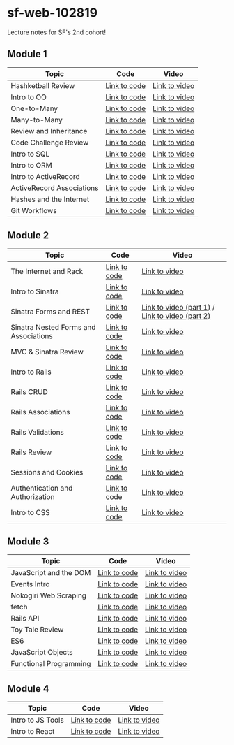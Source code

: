 # sf-web-102819

Lecture notes for SF's 2nd cohort!

## Module 1

| Topic            | Code                | Video                |
| -----            | ----                | -----                |
| Hashketball Review      | [Link to code](https://github.com/learn-co-students/sf-web-102819/tree/master/01-hashketball-review) | [Link to video](https://youtu.be/6CAr3pyDEX4) |
| Intro to OO | [Link to code](https://github.com/learn-co-students/sf-web-102819/tree/master/02-intro-oo) | [Link to video](https://youtu.be/vtDczcZZzek) |
| One-to-Many | [Link to code](https://github.com/learn-co-students/sf-web-102819/tree/master/03-one-to-many) | [Link to video](https://youtu.be/cK7SCT-4vFc) |
| Many-to-Many | [Link to code](https://github.com/learn-co-students/sf-web-102819/tree/master/04-many-to-many) | [Link to video](https://youtu.be/dVirpskEYq4) |
| Review and Inheritance | [Link to code](https://github.com/learn-co-students/sf-web-102819/tree/master/05-intro-inheritance-oo-my-pets) | [Link to video](https://youtu.be/ACzv9-XNlQ0) |
| Code Challenge Review | [Link to code](https://github.com/learn-co-students/sf-web-102819/tree/master/06-cc-review) | [Link to video](https://youtu.be/s52oCsqsOIk) |
| Intro to SQL | [Link to code](https://github.com/learn-co-students/sf-web-102819/tree/master/07-intro-sql) | [Link to video](https://youtu.be/Yfb_Ut-uD_A) |
| Intro to ORM | [Link to code](https://github.com/learn-co-students/sf-web-102819/tree/master/08-intro-orms) | [Link to video](https://youtu.be/5361y5YoEig) |
| Intro to ActiveRecord | [Link to code](https://github.com/learn-co-students/sf-web-102819/tree/master/09-active-record-intro) | [Link to video](https://youtu.be/Hx7-VrXoS24) |
| ActiveRecord Associations | [Link to code](https://github.com/learn-co-students/sf-web-102819/tree/master/10-active-record-associations) | [Link to video](https://youtu.be/bM3o4itkWzQ) |
| Hashes and the Internet | [Link to code](https://github.com/learn-co-students/sf-web-102819/tree/master/11-hashes-and-the-internet) | [Link to video](https://youtu.be/5GoiwZ0UgCk) |
| Git Workflows | [Link to code](https://github.com/learn-co-students/sf-web-102819/tree/master/12-git-workflows) | [Link to video](https://youtu.be/bPdwGhm56LI) |

## Module 2

| Topic            | Code                | Video                |
| -----            | ----                | -----                |
| The Internet and Rack | [Link to code](https://github.com/learn-co-students/sf-web-102819/tree/master/13-rack) | [Link to video](https://youtu.be/YxBJYTV9B8w) |
| Intro to Sinatra | [Link to code](https://github.com/learn-co-students/sf-web-102819/tree/master/14-intro-sinatra-mvc) | [Link to video](https://youtu.be/5Y9r3oPjBH0) |
| Sinatra Forms and REST | [Link to code](https://github.com/learn-co-students/sf-web-102819/tree/master/15-sinatra-forms-and-rest) | [Link to video (part 1)](https://youtu.be/pKghoUtpgHU) / [Link to video (part 2)](https://youtu.be/pu2F3w-qVjw) |
| Sinatra Nested Forms and Associations | [Link to code](https://github.com/learn-co-students/sf-web-102819/tree/master/16-sinatra-forms-and-associated-objects) | [Link to video](https://youtu.be/Czq27b7XviU) |
| MVC & Sinatra Review | [Link to code](https://github.com/learn-co-students/sf-web-102819/tree/master/17-sinatra-html-and-css) | [Link to video](https://youtu.be/ub-ZzcPlrKs) |
| Intro to Rails | [Link to code](https://github.com/learn-co-students/sf-web-102819/tree/master/18-intro-rails) | [Link to video](https://youtu.be/pBTGQ5b5d1k) |
| Rails CRUD | [Link to code](https://github.com/learn-co-students/sf-web-102819/tree/master/19-rails-forms-rest) | [Link to video](https://youtu.be/U1XWIIeJDdc) |
| Rails Associations | [Link to code](https://github.com/learn-co-students/sf-web-102819/tree/master/20-rails-associations) | [Link to video](https://youtu.be/EpfQpDjrqr4) |
| Rails Validations | [Link to code](https://github.com/learn-co-students/sf-web-102819/tree/master/21-rails-validations) | [Link to video](https://youtu.be/gM1X2KUpgwk) |
| Rails Review | [Link to code](https://github.com/learn-co-students/sf-web-102819/tree/master/22-rails-review) | [Link to video](https://youtu.be/Ro9xEpI6CR4) |
| Sessions and Cookies | [Link to code](https://github.com/learn-co-students/sf-web-102819/tree/master/23-sessions-cookies) | [Link to video](https://youtu.be/56bn7-XYWz8) |
| Authentication and Authorization | [Link to code](https://github.com/learn-co-students/sf-web-102819/tree/master/24-rails-auth) | [Link to video](https://youtu.be/TIre00xplgo) |
| Intro to CSS | [Link to code](https://github.com/learn-co-students/sf-web-102819/tree/master/25-intro-css) | [Link to video](https://youtu.be/-AEnC--hhoE) |

## Module 3

| Topic            | Code                | Video                |
| -----            | ----                | -----                |
| JavaScript and the DOM | [Link to code](https://github.com/learn-co-students/sf-web-102819/tree/master/26-dom-manipulation) | [Link to video](https://youtu.be/9kPt0PgRC-g) |
| Events Intro | [Link to code](https://github.com/learn-co-students/sf-web-102819/tree/master/27-events-intro) | [Link to video](https://youtu.be/lc-xgt7BXns) |
| Nokogiri Web Scraping | [Link to code](https://repl.it/@LeviMiller1/webscrapingwithrubysimplifiedfinalcode) | [Link to video](https://youtu.be/-0F3DzQPOHg) |
| fetch | [Link to code](https://github.com/learn-co-students/sf-web-102819/tree/master/28-full-crud-ajax) | [Link to video](https://youtu.be/3Iva3zO2VLw) |
| Rails API | [Link to code](https://github.com/learn-co-students/sf-web-102819/tree/master/29-rails-api-intro) | [Link to video](https://youtu.be/f33v-N-UCIw) |
| Toy Tale Review | [Link to code](https://github.com/learn-co-students/sf-web-102819/tree/master/30-toy-tale-review) | [Link to video](https://youtu.be/HHRntG89mCQ) |
| ES6 | [Link to code](https://github.com/learn-co-students/sf-web-102819/tree/master/31-es6-language-features) | [Link to video](https://youtu.be/QuBLx_bVo_I) |
| JavaScript Objects | [Link to code](https://github.com/learn-co-students/sf-web-102819/tree/master/32-oo-js) | [Link to video](https://youtu.be/jpFsVwE_eok) |
| Functional Programming | [Link to code](https://github.com/learn-co-students/sf-web-102819/tree/master/33-functional-programming) | [Link to video](https://youtu.be/jncHytp5Lnc) |

## Module 4

| Topic            | Code                | Video                |
| -----            | ----                | -----                |
| Intro to JS Tools | [Link to code](https://github.com/learn-co-students/sf-web-102819/tree/master/34-js-tooling) | [Link to video](https://youtu.be/XlBJYzlo5qA) |
| Intro to React | [Link to code](https://github.com/learn-co-students/sf-web-102819/tree/master/35-intro-to-react) | [Link to video](https://youtu.be/XlBJYzlo5qA) |
